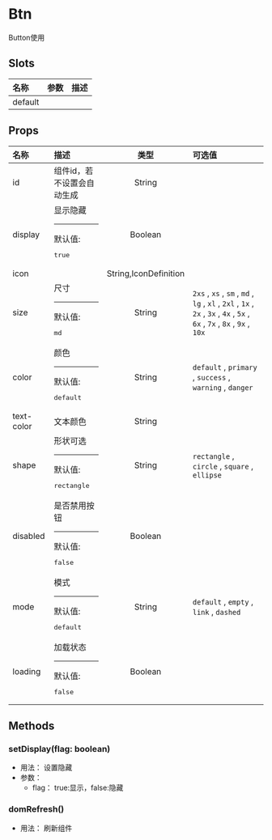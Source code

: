 # Btn


Button使用

## Slots


<div class="slots">

| 名称    | 参数 | 描述 |
| :------ | :--- | :--- |
| default |      |      |

</div>



## Props


<div class="props">

| 名称       | 描述                                        |          类型         | 可选值                                                                                                                  |
| :--------- | :------------------------------------------ | :-------------------: | :---------------------------------------------------------------------------------------------------------------------- |
| id         | 组件id，若不设置会自动生成                  |         String        |                                                                                                                         |
| display    | 显示隐藏<hr>默认值:<br><pre>true</pre>      |        Boolean        |                                                                                                                         |
| icon       |                                             | String,IconDefinition |                                                                                                                         |
| size       | 尺寸<hr>默认值:<br><pre>md</pre>            |         String        | `2xs` , `xs` , `sm` , `md` , `lg` , `xl` , `2xl` , `1x` , `2x` , `3x` , `4x` , `5x` , `6x` , `7x` , `8x` , `9x` , `10x` |
| color      | 颜色<hr>默认值:<br><pre>default</pre>       |         String        | `default` , `primary` , `success` , `warning` , `danger`                                                                |
| text-color | 文本颜色                                    |         String        |                                                                                                                         |
| shape      | 形状可选<hr>默认值:<br><pre>rectangle</pre> |         String        | `rectangle` , `circle` , `square` , `ellipse`                                                                           |
| disabled   | 是否禁用按钮<hr>默认值:<br><pre>false</pre> |        Boolean        |                                                                                                                         |
| mode       | 模式<hr>默认值:<br><pre>default</pre>       |         String        | `default` , `empty` , `link` , `dashed`                                                                                 |
| loading    | 加载状态<hr>默认值:<br><pre>false</pre>     |        Boolean        |                                                                                                                         |

</div>



## Methods

### setDisplay(flag: boolean)
- 用法： 设置隐藏
- 参数：
	 - flag： true:显示，false:隐藏

### domRefresh()
- 用法： 刷新组件